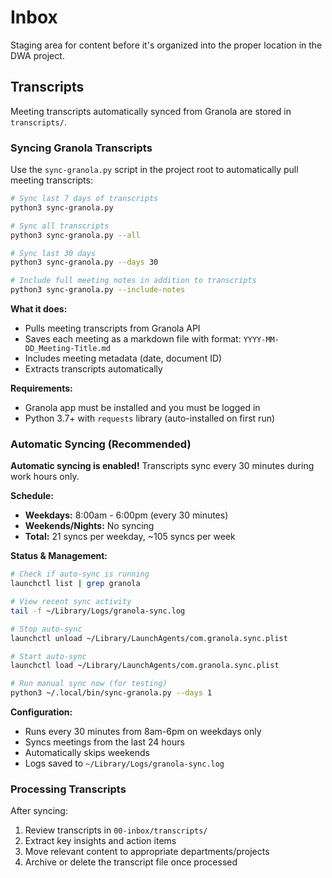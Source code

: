 # Inbox

Staging area for content before it's organized into the proper location in the DWA project.

## Transcripts

Meeting transcripts automatically synced from Granola are stored in `transcripts/`.

### Syncing Granola Transcripts

Use the `sync-granola.py` script in the project root to automatically pull meeting transcripts:

```bash
# Sync last 7 days of transcripts
python3 sync-granola.py

# Sync all transcripts
python3 sync-granola.py --all

# Sync last 30 days
python3 sync-granola.py --days 30

# Include full meeting notes in addition to transcripts
python3 sync-granola.py --include-notes
```

**What it does:**
- Pulls meeting transcripts from Granola API
- Saves each meeting as a markdown file with format: `YYYY-MM-DD_Meeting-Title.md`
- Includes meeting metadata (date, document ID)
- Extracts transcripts automatically

**Requirements:**
- Granola app must be installed and you must be logged in
- Python 3.7+ with `requests` library (auto-installed on first run)

### Automatic Syncing (Recommended)

**Automatic syncing is enabled!** Transcripts sync every 30 minutes during work hours only.

**Schedule:**
- **Weekdays:** 8:00am - 6:00pm (every 30 minutes)
- **Weekends/Nights:** No syncing
- **Total:** 21 syncs per weekday, ~105 syncs per week

**Status & Management:**
```bash
# Check if auto-sync is running
launchctl list | grep granola

# View recent sync activity
tail -f ~/Library/Logs/granola-sync.log

# Stop auto-sync
launchctl unload ~/Library/LaunchAgents/com.granola.sync.plist

# Start auto-sync
launchctl load ~/Library/LaunchAgents/com.granola.sync.plist

# Run manual sync now (for testing)
python3 ~/.local/bin/sync-granola.py --days 1
```

**Configuration:**
- Runs every 30 minutes from 8am-6pm on weekdays only
- Syncs meetings from the last 24 hours
- Automatically skips weekends
- Logs saved to `~/Library/Logs/granola-sync.log`

### Processing Transcripts

After syncing:
1. Review transcripts in `00-inbox/transcripts/`
2. Extract key insights and action items
3. Move relevant content to appropriate departments/projects
4. Archive or delete the transcript file once processed
